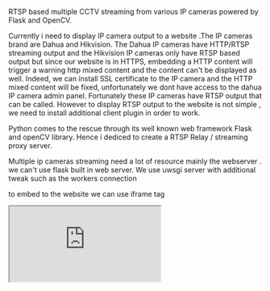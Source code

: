 RTSP based multiple CCTV streaming from various IP cameras powered by Flask and OpenCV.

Currently i need to display IP camera output to a website .The IP cameras brand are Dahua and Hikvision. The Dahua IP cameras have HTTP/RTSP streaming output and the Hikvision IP cameras only have RTSP based output but since our website is in HTTPS, embedding a HTTP content will trigger a warning http mixed content and the content can't be displayed as well. Indeed, we can install SSL certificate to the IP camera and the HTTP mixed content will be fixed, unfortunately we dont have access to the dahua IP camera admin panel. Fortunately these IP cameras have RTSP output that can be called. However to display RTSP output to the website is not simple , we need to install additional client plugin in order to work.

Python comes to the rescue through its well known web framework Flask and openCV library. Hence i dediced to create a RTSP Relay / streaming proxy server.

Multiple ip cameras streaming need a lot of resource mainly the webserver . we can't use flask built in web server. We use uwsgi server with additional tweak such as the workers connection

to embed to the website we can use iframe tag

<iframe src="http://rstp-relay-server/live?source=1"></iframe>
